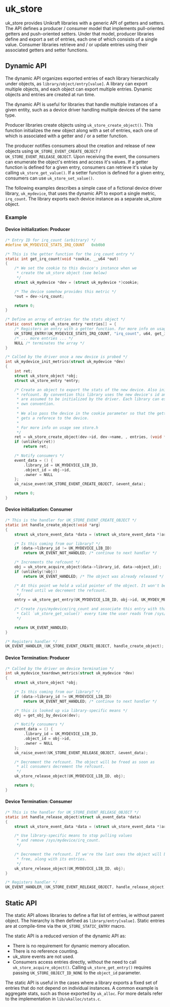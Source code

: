 # uk_store

uk_store provides Unikraft libraries with a generic API of getters and setters.
The API defines a producer / consumer model that implements pull-oriented getters and push-oriented setters.
Under that model, producer libraries define and export a set of entries, each one of which consists of a single value.
Consumer libraries retrieve and / or update entries using their associated getters and setter functions.

## Dynamic API

The dynamic API organizes exported entries of each library hierarchically under objects, as `library/object/entry[value]`.
A library can export multiple objects, and each object can export multiple entries.
Dynamic objects and entries are created at run time.

The dynamic API is useful for libraries that handle multiple instances of a given entity, such as a device driver handling multiple devices of the same type.

Producer libraries create objects using `uk_store_create_object()`.
This function initializes the new object along with a set of entries, each one of which is associated with a getter and / or a setter function.

The producer notifies consumers about the creation and release of new objects using `UK_STORE_EVENT_CREATE_OBJECT` / `UK_STORE_EVENT_RELEASE_OBJECT`.
Upon receiving the event, the consumers can enumerate the object's entries and access it's values.
If a getter function is defined for a given entry, consumers can retrieve it's value by calling `uk_store_get_value()`.
If a setter function is defined for a given entry, consumers can use `uk_store_set_value()`.

The following examples describes a simple case of a fictional device driver library, `uk_mydevice`, that uses the dynamic API to export a single metric, `irq_count`.
The library exports each device instance as a separate uk_store object.

### Example

#### Device initialization: Producer
```c
/* Entry ID for irq_count (arbitrary) */
#define UK_MYDEVICE_STATS_IRQ_COUNT   0xb0b0

/* This is the getter function for the irq_count entry */
static int get_irq_count(void *cookie, __u64 *out)
{
    /* We set the cookie to this device's instance when we
     * create the uk_store object (see below)
     */
    struct uk_mydevice *dev = (struct uk_mydevice *)cookie;

    /* The device somehow provides this metric */
    *out = dev->irq_count;

    return 0;
}

/* Define an array of entries for the stats object */
static const struct uk_store_entry *entries[] = {
    /* Registers an entry with a getter function. For more info on usage see stats.h */
    UK_STORE_ENTRY(UK_MYDEVICE_STATS_IRQ_COUNT, "irq_count", u64, get_irq_count, NULL, NULL),
    /* ... more entries ... */
    NULL /* terminates the array */
}

/* Called by the driver once a new device is probed */
int uk_mydevice_init_metrics(struct uk_mydevice *dev)
{
    int ret;
    struct uk_store_object *obj;
    struct uk_store_entry *entry;

    /* Create an object to export the stats of the new device. Also initializes the
     * refcount. By convention this library uses the new device's id and name that
     * are assumed to be initialized by the driver. Each library can establish its
     * own convention.
     *
     * We also pass the device in the cookie parameter so that the getter function
     * gets a referece to the device.
     *
     * For more info on usage see store.h
     */
    ret = uk_store_create_object(dev->id, dev->name, , entries, (void *)dev);
    if (unlikely(ret))
        return ret;

    /* Notify consumers */
    event_data = () {
        .library_id = UK_MYDEVICE_LIB_ID,
        .object_id = obj->id,
        .owner = NULL
    };
    uk_raise_event(UK_STORE_EVENT_CREATE_OBJECT, &event_data);

    return 0;
}
```

#### Device initialization: Consumer

```c
/* This is the handler for UK_STORE_EVENT_CREATE_OBJECT */
static int handle_create_object(void *arg)
{
    struct uk_store_event_data *data = (struct uk_store_event_data *)arg;

    /* Is this coming from our library? */
    if (data->library_id != UK_MYDEVICE_LIB_ID)
        return UK_EVENT_NOT_HANDLED; /* continue to next handler */

    /* Increments the refcount */
    obj = uk_store_acquire_object(data->library_id, data->object_id);
    if (unlikely(!obj))
        return UK_EVENT_HANDLED; /* The object was already released */

    /* At this point we hold a valid pointer of the object. It won't be
     * freed until we decrement the refcount.
     */
    entry = uk_store_get_entry(UK_MYDEVICE_LIB_ID, obj->id, UK_MYDEV_METRICS_IRQ_COUNT);

    /* Create /sys/mydevice/irq_count and associate this entry with that file.
     * Call `uk_store_get_value()` every time the user reads from /sys/mydevice/irq_count.
     */

    return UK_EVENT_HANDLED;
}

/* Registers handler */
UK_EVENT_HANDLER_(UK_STORE_EVENT_CREATE_OBJECT, handle_create_object);
```

#### Device Termination: Producer
```c
/* Called by the driver on device termination */
int uk_mydevice_teardown_metrics(struct uk_mydevice *dev)
{
    struct uk_store_object *obj;

    /* Is this coming from our library? */
    if (data->library_id != UK_MYDEVICE_LIB_ID)
        return UK_EVENT_NOT_HANDLED; /* continue to next handler */

    /* this is looked up via library-specific means */
    obj = get_obj_by_device(dev);

    /* Notify consumers */
    event_data = () {
        .library_id = UK_MYDEVICE_LIB_ID,
        .object_id = obj->id,
        .owner = NULL
    };
    uk_raise_event(UK_STORE_EVENT_RELEASE_OBJECT, &event_data);

    /* Decrement the refcount. The object will be freed as soon as
     * all consumers decrement the refcount.
     */
    uk_store_release_object(UK_MYDEVICE_LIB_ID, obj);

    return 0;
}
```

#### Device Termination: Consumer

```c
/* This is the handler for UK_STORE_EVENT_RELEASE_OBJECT */
static int handle_release_object(struct uk_event_data *data)
{
    struct uk_store_event_data *data = (struct uk_store_event_data *)arg;

    /* Use library-specific means to stop pulling values
     * and remove /sys/mydevice/irq_count.
     */

    /* Decrement the refcount. If we're the last ones the object will be
     * free, along with its entries.
     */
    uk_store_release_object(UK_MYDEVICE_LIB_ID, obj);
}

/* Registers handler */
UK_EVENT_HANDLER_(UK_STORE_EVENT_RELEASE_OBJECT, handle_release_object);
```

## Static API

The static API allows libraries to define a flat list of entries, ie without parent object.
The hierarchy is then defined as `library/entry[value]`.
Static entries are at compile-time via the `UK_STORE_STATIC_ENTRY` macro.

The static API is a reduced version of the dynamic API as:
  * There is no requirement for dynamic memory allocation.
  * There is no reference counting.
  * uk_store events are not used.
  * Consumers access entries directly, without the need to call `uk_store_acquire_object()`. Calling `uk_store_get_entry()` requires passing `UK_STORE_OBJECT_ID_NONE` to the `object_id` parameter.

The static API is useful in the cases where a library exports a fixed set of entries that do not depend on individual instances.
A common example is aggregate stats, such as those exported by `uk_alloc`.
For more details refer to the implementation in `lib/ukalloc/stats.c`.
